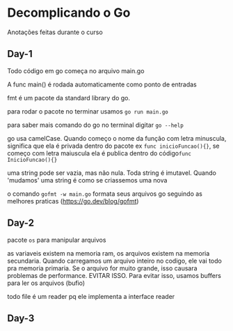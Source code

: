 # Decomplicando o Go

Anotações feitas durante o curso 

## Day-1

Todo código em go começa no arquivo main.go

A func main() é rodada automaticamente como ponto de entradas

fmt é um pacote da standard library do go.

para rodar o pacote no terminar usamos ```go run main.go ```

para saber mais comando do go no terminal digitar ``go --help``

go usa camelCase. Quando começo o nome da função com letra minuscula, significa que ela é privada dentro do pacote ex ``func inicioFuncao(){}``, se começo com letra maiuscula ela é publica dentro do código``func InicioFuncao(){}``

uma string pode ser vazia, mas não nula. Toda string é imutavel. Quando 'mudamos' uma string é como se criassemos uma nova

o comando ``gofmt -w main.go`` formata seus arquivos go seguindo as melhores praticas (https://go.dev/blog/gofmt)

## Day-2

pacote ``os`` para manipular arquivos

as variaveis existem na memoria ram, os arquivos existem na memoria secundaria. Quando carregamos um arquivo inteiro no codigo, ele vai todo pra memoria primaria. Se o arquivo for muito grande, isso causara problemas de performance. EVITAR ISSO. 
Para evitar isso, usamos buffers para ler os arquivos (bufio)

todo file é um reader pq ele implementa a interface reader

## Day-3